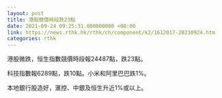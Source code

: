 ```yaml
---
layout: post
title: 港股競價時段跌23點
date: 2021-09-24 09:25:31.000000000 +08:00
link: https://news.rthk.hk/rthk/ch/component/k2/1612017-20210924.htm
categories: rthk
---
```


港股微跌，恒生指數競價時段報24487點，跌23點。

科技指數報6289點，跌10點。小米和阿里巴巴跌1%。

本地銀行股造好，滙控、中銀及恒生升近1%或以上。
